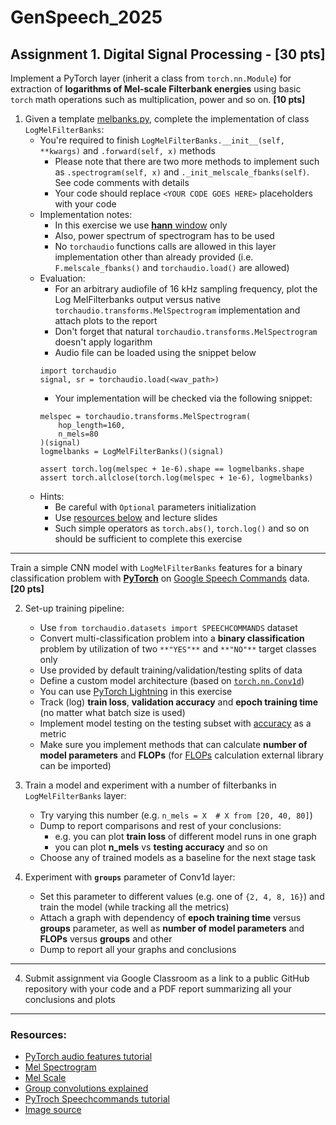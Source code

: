 # GenSpeech_2025

## Assignment 1. Digital Signal Processing - [30 pts]

Implement a PyTorch layer (inherit a class from `torch.nn.Module`) for extraction of **logarithms of Mel-scale Filterbank energies** using basic `torch` math operations such as multiplication, power and so on. **[10 pts]**

1. Given a template [melbanks.py](melbanks.py), complete the implementation of class `LogMelFilterBanks`:
    - You're required to finish `LogMelFilterBanks.__init__(self, **kwargs)` and `.forward(self, x)` methods
        - Please note that there are two more methods to implement such as `.spectrogram(self, x)` and `._init_melscale_fbanks(self)`. See code comments with details
        - Your code should replace `<YOUR CODE GOES HERE>` placeholders with your code
    - Implementation notes:
        - In this exercise we use [**hann** window](https://pytorch.org/docs/stable/generated/torch.hann_window.html) only
        - Also, power spectrum of spectrogram has to be used
        - No `torchaudio` functions calls are allowed in this layer implementation other than already provided (i.e. `F.melscale_fbanks()` and `torchaudio.load()` are allowed)
    - Evaluation:
        - For an arbitrary audiofile of 16 kHz sampling frequency, plot the Log MelFilterbanks output versus native `torchaudio.transforms.MelSpectrogram` implementation and attach plots to the report
        - Don't forget that natural `torchaudio.transforms.MelSpectrogram` doesn't apply logarithm
        - Audio file can be loaded using the snippet below
        ```python3
        import torchaudio
        signal, sr = torchaudio.load(<wav_path>)
        ```
        - Your implementation will be checked via the following snippet:
        ```python3
        melspec = torchaudio.transforms.MelSpectrogram(
            hop_length=160,
            n_mels=80
        )(signal)
        logmelbanks = LogMelFilterBanks()(signal)

        assert torch.log(melspec + 1e-6).shape == logmelbanks.shape
        assert torch.allclose(torch.log(melspec + 1e-6), logmelbanks)
        ```
    - Hints:
        - Be careful with `Optional` parameters initialization
        - Use [resources below](#resources) and lecture slides
        - Such simple operators as `torch.abs()`, `torch.log()` and so on should be sufficient to complete this exercise


---

Train a simple CNN model with `LogMelFilterBanks` features for a binary classification problem with [**PyTorch**](https://pytorch.org/) on [Google Speech Commands](https://arxiv.org/abs/1804.03209) data. **[20 pts]**


2. Set-up training pipeline:
    - Use `from torchaudio.datasets import SPEECHCOMMANDS` dataset
    - Convert multi-classification problem into a **binary classification** problem by utilization of two `**"YES"**` and `**"NO"**` target classes only
    - Use provided by default training/validation/testing splits of data
    - Define a custom model architecture (based on [`torch.nn.Conv1d`](https://pytorch.org/docs/stable/generated/torch.nn.Conv1d.html))
    - You can use [PyTorch Lightning](https://lightning.ai/docs/pytorch/stable/) in this exercise
    - Track (log) **train loss**, **validation accuracy** and **epoch training time** (no matter what batch size is used)
    - Implement model testing on the testing subset with [accuracy](https://developers.google.com/machine-learning/crash-course/classification/accuracy-precision-recall) as a metric
    - Make sure you implement methods that can calculate **number of model parameters** and **FLOPs** (for [FLOPs](https://en.wikipedia.org/wiki/Floating_point_operations_per_second) calculation external library can be imported)


3. Train a model and experiment with a number of filterbanks in `LogMelFilterBanks` layer:
    - Try varying this number (e.g. `n_mels = X  # X from [20, 40, 80]`)
    - Dump to report comparisons and rest of your conclusions:
        - e.g. you can plot **train loss** of different model runs in one graph
        - you can plot **n_mels** vs **testing accuracy** and so on
    - Choose any of trained models as a baseline for the next stage task


4. Experiment with **`groups`** parameter of Conv1d layer:
    - Set this parameter to different values (e.g. one of `{2, 4, 8, 16}`) and train the model (while tracking all the metrics)
    - Attach a graph with dependency of **epoch training time** versus **groups** parameter, as well as **number of model parameters** and **FLOPs** versus **groups** and other
    - Dump to report all your graphs and conclusions


---

4. Submit assignment via Google Classroom as a link to a public GitHub repository with your code and a PDF report summarizing all your conclusions and plots

---

### Resources:
- [PyTorch audio features tutorial](https://pytorch.org/audio/main/tutorials/audio_feature_extractions_tutorial.html#mel-filter-bank)
- [Mel Spectrogram](https://pytorch.org/audio/main/generated/torchaudio.transforms.MelSpectrogram.html#melspectrogram)
- [Mel Scale](https://pytorch.org/audio/main/_modules/torchaudio/functional/functional.html#melscale_fbanks)
- [Group convolutions explained](https://www.youtube.com/watch?v=vVaRhZXovbw)
- [PyTroch Speechcommands tutorial](https://pytorch.org/tutorials/intermediate/speech_command_classification_with_torchaudio_tutorial.html)
- [Image source](https://github.com/Daniil-Osokin/fully-learnable-group-convolution.pytorch)
